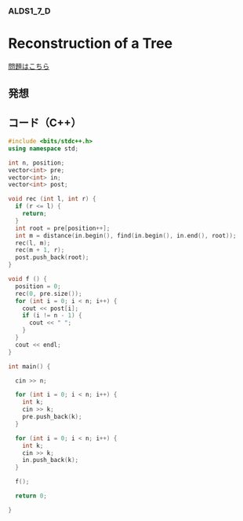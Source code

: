 ### ALDS1_7_D

# Reconstruction of a Tree

  [問題はこちら](https://onlinejudge.u-aizu.ac.jp/courses/lesson/1/ALDS1/7/ALDS1_7_D)


## 発想



## コード（C++）

```cpp
#include <bits/stdc++.h>
using namespace std;

int n, position;
vector<int> pre;
vector<int> in;
vector<int> post;

void rec (int l, int r) {
  if (r <= l) {
    return;
  }
  int root = pre[position++];
  int m = distance(in.begin(), find(in.begin(), in.end(), root));
  rec(l, m);
  rec(m + 1, r);
  post.push_back(root);
}

void f () {
  position = 0;
  rec(0, pre.size());
  for (int i = 0; i < n; i++) {
    cout << post[i];
    if (i != n - 1) {
      cout << " ";
    }
  }
  cout << endl;
}

int main() {

  cin >> n;

  for (int i = 0; i < n; i++) {
    int k;
    cin >> k;
    pre.push_back(k);
  }

  for (int i = 0; i < n; i++) {
    int k;
    cin >> k;
    in.push_back(k);
  }

  f();

  return 0;

}
```
